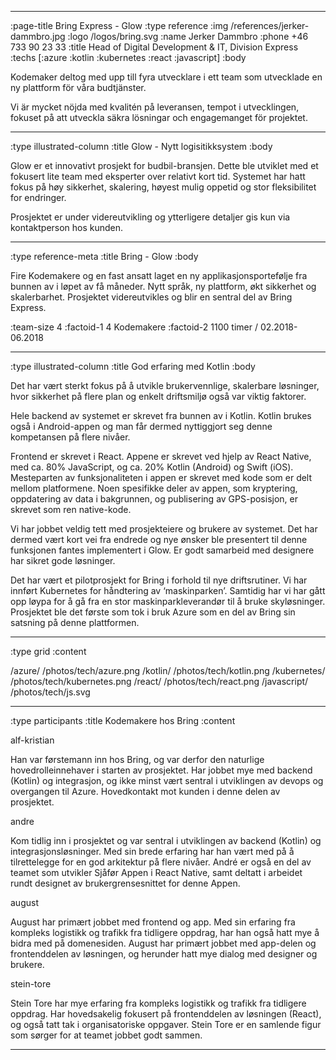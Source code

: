 --------------------------------------------------------------------------------
:page-title Bring Express - Glow
:type reference
:img /references/jerker-dammbro.jpg
:logo /logos/bring.svg
:name Jerker Dammbro
:phone +46 733 90 23 33
:title Head of Digital Development & IT, Division Express
:techs [:azure :kotlin :kubernetes :react :javascript]
:body

Kodemaker deltog med upp till fyra utvecklare i ett team som utvecklade en ny
plattform för våra budtjänster.

Vi är mycket nöjda med kvalitén på leveransen, tempot i utvecklingen, fokuset på
att utveckla säkra lösningar och engagemanget för projektet.

--------------------------------------------------------------------------------
:type illustrated-column
:title Glow - Nytt logisitikksystem
:body

Glow er et innovativt prosjekt for budbil-bransjen. Dette ble utviklet med et
fokusert lite team med eksperter over relativt kort tid. Systemet har hatt fokus
på høy sikkerhet, skalering, høyest mulig oppetid og stor fleksibilitet for
endringer.

Prosjektet er under videreutvikling og ytterligere detaljer gis kun via
kontaktperson hos kunden.

--------------------------------------------------------------------------------
:type reference-meta
:title Bring - Glow
:body

Fire Kodemakere og en fast ansatt laget en ny applikasjonsportefølje fra bunnen
av i løpet av få måneder. Nytt språk, ny plattform, økt sikkerhet og
skalerbarhet. Prosjektet videreutvikles og blir en sentral del av Bring Express.

:team-size 4
:factoid-1 4 Kodemakere
:factoid-2 1100 timer / 02.2018-06.2018

--------------------------------------------------------------------------------
:type illustrated-column
:title God erfaring med Kotlin
:body

Det har vært sterkt fokus på å utvikle brukervennlige, skalerbare løsninger,
hvor sikkerhet på flere plan og enkelt driftsmiljø også var viktig faktorer.

Hele backend av systemet er skrevet fra bunnen av i Kotlin. Kotlin brukes også i
Android-appen og man får dermed nyttiggjort seg denne kompetansen på flere
nivåer.

Frontend er skrevet i React. Appene er skrevet ved hjelp av React Native, med
ca. 80% JavaScript, og ca. 20% Kotlin (Android) og Swift (iOS). Mesteparten av
funksjonaliteten i appen er skrevet med kode som er delt mellom platformene.
Noen spesifikke deler av appen, som kryptering, oppdatering av data i
bakgrunnen, og publisering av GPS-posisjon, er skrevet som ren native-kode.

Vi har jobbet veldig tett med prosjekteiere og brukere av systemet. Det har
dermed vært kort vei fra endrede og nye ønsker ble presentert til denne
funksjonen fantes implementert i Glow. Er godt samarbeid med designere har
sikret gode løsninger.

Det har vært et pilotprosjekt for Bring i forhold til nye driftsrutiner. Vi har
innført Kubernetes for håndtering av ‘maskinparken’. Samtidig har vi har gått
opp løypa for å gå fra en stor maskinparkleverandør til å bruke skyløsninger.
Prosjektet ble det første som tok i bruk Azure som en del av Bring sin satsning
på denne plattformen.

--------------------------------------------------------------------------------
:type grid
:content

/azure/                       /photos/tech/azure.png
/kotlin/                          /photos/tech/kotlin.png
/kubernetes/                /photos/tech/kubernetes.png
/react/                          /photos/tech/react.png
/javascript/                             /photos/tech/js.svg

--------------------------------------------------------------------------------
:type participants
:title Kodemakere hos Bring
:content

alf-kristian

Han var førstemann inn hos Bring, og var derfor den naturlige
hovedrolleinnehaver i starten av prosjektet. Har jobbet mye med backend (Kotlin)
og integrasjon, og ikke minst vært sentral i utviklingen av devops og overgangen
til Azure. Hovedkontakt mot kunden i denne delen av prosjektet.

andre

Kom tidlig inn i prosjektet og var sentral i utviklingen av backend (Kotlin) og
integrasjonsløsninger. Med sin brede erfaring har han vært med på å
tilrettelegge for en god arkitektur på flere nivåer. André er også en del av
teamet som utvikler Sjåfør Appen i React Native, samt deltatt i arbeidet rundt
designet av brukergrensesnittet for denne Appen.

august

August har primært jobbet med frontend og app. Med sin erfaring fra kompleks
logistikk og trafikk fra tidligere oppdrag, har han også hatt mye å bidra med på
domenesiden. August har primært jobbet med app-delen og frontenddelen av
løsningen, og herunder hatt mye dialog med designer og brukere.

stein-tore

Stein Tore har mye erfaring fra kompleks logistikk og trafikk fra tidligere
oppdrag. Har hovedsakelig fokusert på frontenddelen av løsningen (React), og
også tatt tak i organisatoriske oppgaver. Stein Tore er en samlende figur som
sørger for at teamet jobbet godt sammen.

--------------------------------------------------------------------------------
